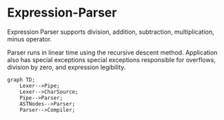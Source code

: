 # Expression-Parser

Expression Parser supports division, addition, subtraction, multiplication, minus operator.

Parser runs in linear time using the recursive descent method. Application also has special exceptions special exceptions responsible for overflows, division by zero, and expression legibility. 

```mermaid
graph TD;
    Lexer-->Pipe;
    Lexer-->CharSource;
    Pipe-->Parser;
    ASTNodes-->Parser;
    Parser-->Compiler;
```
